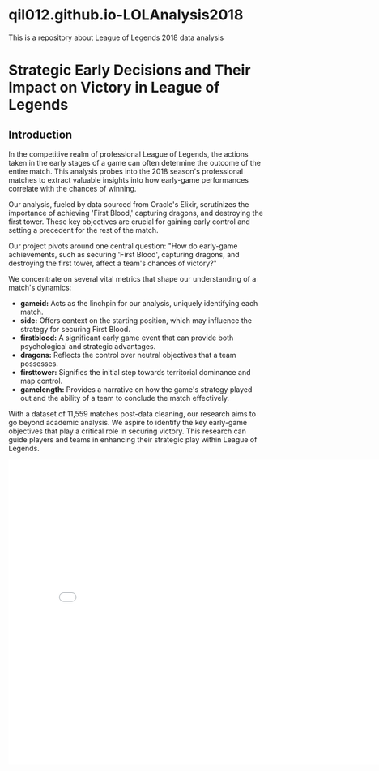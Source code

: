 # qil012.github.io-LOLAnalysis2018
This is a repository about League of Legends 2018 data analysis 

<h1>Strategic Early Decisions and Their Impact on Victory in League of Legends</h1>

## Introduction

<p>In the competitive realm of professional League of Legends, the actions taken in the early stages of a game can often determine the outcome of the entire match. This analysis probes into the 2018 season's professional matches to extract valuable insights into how early-game performances correlate with the chances of winning.</p>

<p>Our analysis, fueled by data sourced from Oracle's Elixir, scrutinizes the importance of achieving 'First Blood,' capturing dragons, and destroying the first tower. These key objectives are crucial for gaining early control and setting a precedent for the rest of the match.</p>

<p>Our project pivots around one central question: "How do early-game achievements, such as securing 'First Blood', capturing dragons, and destroying the first tower, affect a team's chances of victory?"</p> 
  
<p>We concentrate on several vital metrics that shape our understanding of a match's dynamics:</p>

<ul>
  <li><b>gameid:</b> Acts as the linchpin for our analysis, uniquely identifying each match.</li>
  <li><b>side:</b> Offers context on the starting position, which may influence the strategy for securing First Blood.</li>
  <li><b>firstblood:</b> A significant early game event that can provide both psychological and strategic advantages.</li>
  <li><b>dragons:</b> Reflects the control over neutral objectives that a team possesses.</li>
  <li><b>firsttower:</b> Signifies the initial step towards territorial dominance and map control.</li>
  <li><b>gamelength:</b> Provides a narrative on how the game's strategy played out and the ability of a team to conclude the match effectively.</li>
</ul>

<p>With a dataset of 11,559 matches post-data cleaning, our research aims to go beyond academic analysis. We aspire to identify the key early-game objectives that play a critical role in securing victory. This research can guide players and teams in enhancing their strategic play within League of Legends.</p>

<!-- Embed the plotly plots as instructed in the provided steps -->
<iframe src="assets/file-name.html" width="800" height="600" frameborder="0"></iframe>

